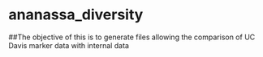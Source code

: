 # ananassa_diversity

##The objective of this is to generate files allowing the comparison of UC Davis marker data with internal data

